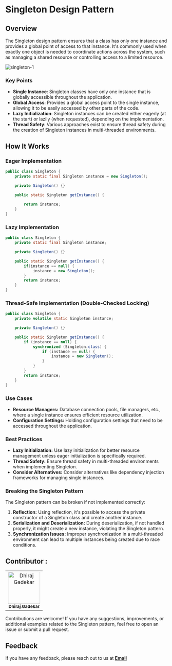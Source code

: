 # Singleton Design Pattern

## Overview

The Singleton design pattern ensures that a class has only one instance and provides a global point of access to that instance. It's commonly used when exactly one object is needed to coordinate actions across the system, such as managing a shared resource or controlling access to a limited resource.

![singleton-1](https://github.com/DhirajGadekar/Design-Patterns/assets/111908836/a6233812-7547-4954-821f-03d6a22764d4)

### Key Points

- **Single Instance**: Singleton classes have only one instance that is globally accessible throughout the application.
- **Global Access**: Provides a global access point to the single instance, allowing it to be easily accessed by other parts of the code.
- **Lazy Initialization**: Singleton instances can be created either eagerly (at the start) or lazily (when requested), depending on the implementation.
- **Thread Safety**: Various approaches exist to ensure thread safety during the creation of Singleton instances in multi-threaded environments.

## How It Works

### Eager Implementation

```java
public class Singleton {
    private static final Singleton instance = new Singleton();

    private Singleton() {}

    public static Singleton getInstance() {
        
        return instance;
    }
}
```
### Lazy Implementation

```java
public class Singleton {
    private static final Singleton instance;

    private Singleton() {}

    public static Singleton getInstance() {
        if(instance == null) {
            instance = new Singleton();
        }
        return instance;
    }
}
```

### Thread-Safe Implementation (Double-Checked Locking)

```java
public class Singleton {
    private volatile static Singleton instance;

    private Singleton() {}

    public static Singleton getInstance() {
        if (instance == null) {
            synchronized (Singleton.class) {
                if (instance == null) {
                    instance = new Singleton();
                }
            }
        }
        return instance;
    }
}
```

### Use Cases
- **Resource Managers:** Database connection pools, file managers, etc., where a single instance ensures efficient resource utilization.
- **Configuration Settings:** Holding configuration settings that need to be accessed throughout the application.

### Best Practices
- **Lazy Initialization:** Use lazy initialization for better resource management unless eager initialization is specifically required.
- **Thread Safety:** Ensure thread safety in multi-threaded environments when implementing Singleton.
- **Consider Alternatives:** Consider alternatives like dependency injection frameworks for managing single instances.

### Breaking the Singleton Pattern
The Singleton pattern can be broken if not implemented correctly:
1. **Reflection:** Using reflection, it's possible to access the private constructor of a Singleton class and create another instance.
2. **Serialization and Deserialization:** During deserialization, if not handled properly, it might create a new instance, violating the Singleton pattern.
3. **Synchronization Issues:** Improper synchronization in a multi-threaded environment can lead to multiple instances being created due to race conditions.

## Contributor :  

<table>
  <tr>
    <td align="center"><a href="https://github.com/DhirajGadekar"><img src="https://avatars.githubusercontent.com/u/111908836?v=4" width="100px;" alt="Dhiraj Gadekar"/><br/><sub><b>Dhiraj Gadekar</b></sub></a><br/>
</tr>
</table>
Contributions are welcome! If you have any suggestions, improvements, or additional examples related to the Singleton pattern, feel free to open an issue or submit a pull request.

## Feedback

If you have any feedback, please reach out to us at **<a href="https://mail.google.com/mail/u/3/#inbox?compose=CllgCJTHWNbjZQFnRQlzTNlRVSXcTdxfZVrbtCvTZWPTxTWwgDHTpnckBglPXzNWwkPgMBkrZSq" target="_blank">Email</a>**
